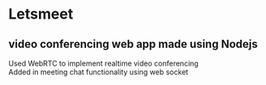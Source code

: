 # Letsmeet
## video conferencing web app made using Nodejs

Used WebRTC to implement realtime video conferencing<br />
Added in meeting chat functionality using web socket
